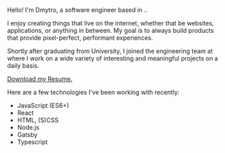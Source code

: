 Hello! I'm Dmytro, a software engineer based in ..

I enjoy creating things that live on the internet, whether that be websites, applications, or anything in between. My goal is to always build products that provide pixel-perfect, performant experiences.

Shortly after graduating from University, I joined the engineering team at where I work on a wide variety of interesting and meaningful projects on a daily basis.

[Download my Resume.](/resume.en.pdf)

Here are a few technologies I've been working with recently:

- JavaScript (ES6+)
- React
- HTML, (S)CSS
- Node.js
- Gatsby
- Typescript
